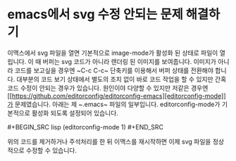 # emacs에서 svg 수정 안되는 문제 해결하기


이맥스에서 svg 파일을 열면 기본적으로 image-mode가 활성화 된 상태로 파일이 열립니다. 이 때 버퍼는 svg 코드가 아니라 렌더링 된 이미지를 보여줍니다. 이미지가 아니라 코드를 보고싶을 경우엔 ~C-c C-c~ 단축키를 이용해서 버퍼 상태를 전환해야 합니다. 대부분의 코드 보기 상태에서 별도의 조치 없이 바로 코드 작업을 할 수 있지만 간혹 코드 수정이 안되는 경우가 있습니다. 원인이야 다양할 수 있지만 저같은 경우엔 [[https://github.com/editorconfig/editorconfig-emacs][editorconfig-mode]]가 문제였습니다. 아래는 제 ~.emacs~ 파일의 일부입니다. editorconfig-mode가 기본적으로 활성화 되도록 설정되어 있습니다.

#+BEGIN_SRC lisp
  (editorconfig-mode 1)
#+END_SRC

위의 코드를 제거하거나 주석처리를 한 뒤 이맥스를 재시작하면 이제 svg 파일을 정상적으로 수정할 수 있습니다.


